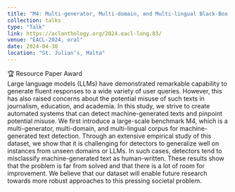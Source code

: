 ```yaml
---
title: "M4: Multi-generator, Multi-domain, and Multi-lingual Black-Box Machine-Generated Text Detection"
collection: talks
type: "Talk"
link: https://aclanthology.org/2024.eacl-long.83/
venue: "EACL-2024, oral"
date: 2024-04-30
location: "St. Julian’s, Malta"
---
```

🏆 Resource Paper Award  
Large language models (LLMs) have demonstrated remarkable capability to generate fluent responses to a wide variety of user queries. However, this has also raised concerns about the potential misuse of such texts in journalism, education, and academia. In this study, we strive to create automated systems that can detect machine-generated texts and pinpoint potential misuse. We first introduce a large-scale benchmark M4, which is a multi-generator, multi-domain, and multi-lingual corpus for machine-generated text detection. Through an extensive empirical study of this dataset, we show that it is challenging for detectors to generalize well on instances from unseen domains or LLMs. In such cases, detectors tend to misclassify machine-generated text as human-written. These results show that the problem is far from solved and that there is a lot of room for improvement. We believe that our dataset will enable future research towards more robust approaches to this pressing societal problem. 